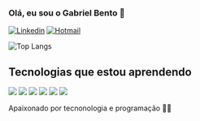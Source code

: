 ### Olá, eu sou o Gabriel Bento 👋
[![Linkedin](https://img.shields.io/badge/LinkedIn-0077B5?style=for-the-badge&logo=linkedin&logoColor=white)](https://www.linkedin.com/in/gabriel-bento-63b540300/)
[![Hotmail](https://img.shields.io/badge/Gmail-D14836?style=for-the-badge&logo=gmail&logoColor=white)](mailto:gabriel.bento@germinare.org.br)

![Top Langs](https://github-readme-stats.vercel.app/api/top-langs/?username=GabrielB3nto&layout=compact)

## Tecnologias que estou aprendendo

<div>
    <img src='https://img.shields.io/badge/HTML5-E34F26?style=for-the-badge&logo=html5&logoColor=white'></img>
    <img src='https://img.shields.io/badge/CSS3-1572B6?style=for-the-badge&logo=css3&logoColor=white'></img>
    <img src='https://img.shields.io/badge/Java-ED8B00?style=for-the-badge&logo=openjdk&logoColor=white'></img>
    <img src='https://img.shields.io/badge/PostgreSQL-316192?style=for-the-badge&logo=postgresql&logoColor=white'></img>
    <img src='https://img.shields.io/badge/Ubuntu-E95420?style=for-the-badge&logo=ubuntu&logoColor=white'></img>
    <img src='https://img.shields.io/badge/Python-3776AB?style=for-the-badge&logo=python&logoColor=white'><img>
</div>

Apaixonado por tecnonologia e programação 👨‍💻
